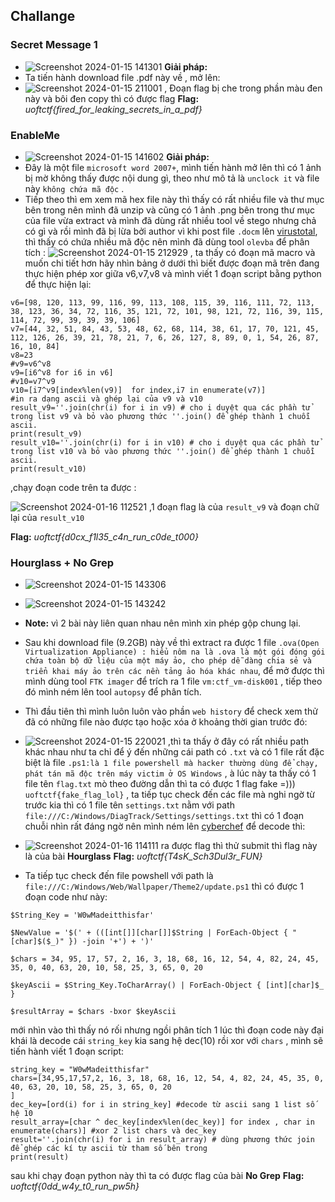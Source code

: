 ## Challange
### Secret Message 1
* ![Screenshot 2024-01-15 141301](https://hackmd.io/_uploads/HyySnnzKT.png)
**Giải pháp:**
* Ta tiến hành download file .pdf này về , mở lên:
* ![Screenshot 2024-01-15 211001](https://hackmd.io/_uploads/rJQ02hfYT.png)
, Đoạn flag bị che trong phần màu đen này và bôi đen copy thì có được flag
**Flag:** *uoftctf{fired_for_leaking_secrets_in_a_pdf}*
### EnableMe
* ![Screenshot 2024-01-15 141602](https://hackmd.io/_uploads/H1b00nzta.png)
**Giải pháp:**
* Đây là một file `microsoft word 2007+`, mình tiến hành mở lên thì có 1 ảnh bị mờ không thấy được nội dung gì, theo như mô tả là `unclock it` và file này `không chứa mã độc` .
* Tiếp theo thì em xem mã hex file này thì thấy có rất nhiều file và thư mục bên trong nên mình đã unzip và cũng có 1 ảnh .png bên trong thư mục của file vừa extract và mình đã dùng rất nhiều tool về stego nhưng chả có gì và rồi mình đã bị lừa bởi author vì khi post file `.docm` lên [virustotal](https://www.virustotal.com/), thì thấy có chứa nhiều mã độc nên mình đã dùng tool `olevba` để phân tích :
![Screenshot 2024-01-15 212929](https://hackmd.io/_uploads/H1b6MTft6.png)
, ta thấy có đoạn mã macro và muốn chi tiết hơn hãy nhìn bảng ở dưới thì biết được đoạn mã trên đang thực hiện phép xor giữa v6,v7,v8 và mình viết 1 đoạn script bằng python để thực hiện lại:
```
v6=[98, 120, 113, 99, 116, 99, 113, 108, 115, 39, 116, 111, 72, 113, 38, 123, 36, 34, 72, 116, 35, 121, 72, 101, 98, 121, 72, 116, 39, 115, 114, 72, 99, 39, 39, 39, 106]
v7=[44, 32, 51, 84, 43, 53, 48, 62, 68, 114, 38, 61, 17, 70, 121, 45, 112, 126, 26, 39, 21, 78, 21, 7, 6, 26, 127, 8, 89, 0, 1, 54, 26, 87, 16, 10, 84]
v8=23
#v9=v6^v8
v9=[i6^v8 for i6 in v6] 
#v10=v7^v9
v10=[i7^v9[index%len(v9)]  for index,i7 in enumerate(v7)]
#in ra dạng ascii và ghép lại của v9 và v10
result_v9=''.join(chr(i) for i in v9) # cho i duyệt qua các phần tử trong list v9 và bỏ vào phương thức ''.join() để ghép thành 1 chuỗi ascii.
print(result_v9)
result_v10=''.join(chr(i) for i in v10) # cho i duyệt qua các phần tử trong list v10 và bỏ vào phương thức ''.join() để ghép thành 1 chuỗi ascii.
print(result_v10)
```
,chạy đoạn code trên ta được :

![Screenshot 2024-01-16 112521](https://hackmd.io/_uploads/BJmjHKmta.png)
,1 đoạn flag là của `result_v9` và đoạn chữ lại của `result_v10` 

**Flag:** *uoftctf{d0cx_f1l35_c4n_run_c0de_t000}*

### Hourglass + No Grep
* ![Screenshot 2024-01-15 143306](https://hackmd.io/_uploads/Sys4rpzFp.png)
* ![Screenshot 2024-01-15 143242](https://hackmd.io/_uploads/Byf8STzK6.png)
* **Note:** vì 2 bài này liên quan nhau nên mình xin phép gộp chung lại.
* Sau khi download file (9.2GB) này về thì extract ra được 1 file `.ova(Open Virtualization Appliance) : hiểu nôm na là .ova là một gói đóng gói chứa toàn bộ dữ liệu của một máy ảo, cho phép dễ dàng chia sẻ và triển khai máy ảo trên các nền tảng ảo hóa khác nhau`, để mở được thì mình dùng tool `FTK imager` để trích ra 1 file `vm:ctf_vm-disk001` , tiếp theo đó mình ném lên tool `autopsy` để phân tích.
* Thì đầu tiên thì mình luôn luôn vào phần `web history` để check xem thử đã có những file nào được tạo hoặc xóa ở khoảng thời gian trước đó:
* ![Screenshot 2024-01-15 220021](https://hackmd.io/_uploads/Sk4ZFpGFp.png)
,thì ta thấy ở đây có rất nhiều path khác nhau như ta chỉ để ý đến những cái path có `.txt` và có 1 file rất đặc biệt là file `.ps1:là 1 file powershell mà hacker thường dùng để chạy, phát tán mã độc trên máy victim ở OS Windows` , à lúc này ta thấy có 1 file tên `flag.txt` mò theo đường dẫn thì ta có được 1 flag fake =))) `uoftctf{fake_flag_lol}`
, ta tiếp tục check đến các file mà nghi ngờ từ trước kia thì có 1 file tên `settings.txt` nằm với path `file:///C:/Windows/DiagTrack/Settings/settings.txt` thì có 1 đoạn chuỗi nhìn rất đáng ngờ nên mình ném lên [cyberchef](https://gchq.github.io/CyberChef/) để decode thì:
* ![Screenshot 2024-01-16 114111](https://hackmd.io/_uploads/S1WLFtmKT.png)
ra được flag thì thử submit thì flag này là của bài **Hourglass** 
**Flag:** *uoftctf{T4sK_Sch3Dul3r_FUN}*

* Ta tiếp tục check đến file powshell với path là `file:///C:/Windows/Web/Wallpaper/Theme2/update.ps1` thì có được 1 đoạn code như này:
```
$String_Key = 'W0wMadeitthisfar'

$NewValue = '$(' + (([int[]][char[]]$String | ForEach-Object { "[char]$($_)" }) -join '+') + ')'

$chars = 34, 95, 17, 57, 2, 16, 3, 18, 68, 16, 12, 54, 4, 82, 24, 45, 35, 0, 40, 63, 20, 10, 58, 25, 3, 65, 0, 20

$keyAscii = $String_Key.ToCharArray() | ForEach-Object { [int][char]$_ }

$resultArray = $chars -bxor $keyAscii
```
mới nhìn vào thì thấy nó rối nhưng ngồi phân tích 1 lúc thì đoạn code này đại khái là decode cái `string_key` kia sang hệ dec(10) rồi xor với `chars` , mình sẽ tiến hành viết 1 đoạn script:
```
string_key = "W0wMadeitthisfar"
chars=[34,95,17,57,2, 16, 3, 18, 68, 16, 12, 54, 4, 82, 24, 45, 35, 0, 40, 63, 20, 10, 58, 25, 3, 65, 0, 20
]
dec_key=[ord(i) for i in string_key] #decode từ ascii sang 1 list số hệ 10
result_array=[char ^ dec_key[index%len(dec_key)] for index , char in enumerate(chars)] #xor 2 list chars và dec_key
result=''.join(chr(i) for i in result_array) # dùng phương thức join để ghép các kí tự ascii từ tham số bên trong 
print(result)
```
sau khi chạy đoạn python này thì ta có được flag của bài **No Grep**
**Flag:** *uoftctf{0dd_w4y_t0_run_pw5h}*


  
